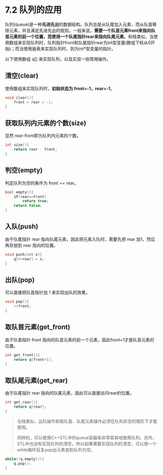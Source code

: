 # 7.2 队列的应用

队列(queue)是一种**先进先出**的数据结构。队列总是从队尾加入元素，而从队首移除元素，并且满足先进先出的规则。一般来说，**需要一个队首元素front来指向队首元素的前一个位置，而使用一个队尾指针rear来指向队尾元素**。和栈类似，当使用数组来实现队列时，队列指针front和队尾指针rear为int型变量(数组下标从0开始)；而当使用链表来实现队列时，则为int*型变量的指针。

以下使用数组 q[] 来实现队列，以及实现一些常用操作。

## 清空(clear)

使用数组来实现队列时，**初始状态为 front=-1，rear=-1**。

```cpp
void clear(){
    front = rear = -1;
}
```

## 获取队列内元素的个数(size)

显然 rear-front即为队列内元素的个数。

```cpp
int size(){
    return rear - front;
}
```

## 判空(empty)

判定队列为空的条件为 front == rear。

```cpp
bool empty(){
    if(rear==front)
        return true;
    return false;
}
```

## 入队(push)

由于队尾指针 rear 指向队尾元素，因此把元素入队时，需要先把 rear 加1，然后再存放到 rear 指向的位置。

```cpp
void push(int x){
    q[++rear] = x;
}
```

## 出队(pop)

可以直接把队首指针加 1 来实现出队的效果。

```cpp
void pop(){
    ++front;
}
```

## 取队首元素(get_front)

由于队首指针 front 指向的队首元素的前一个元素，因此front+1才是队首元素的位置。

```cpp
int get_front(){
    return q[front+1];
}
```

## 取队尾元素(get_rear)

由于队尾指针 rear 指向的队尾元素，因此可以直接访问rear的位置。

```cpp
int get_rear(){
    return q[rear];
}
```

> 与栈类似，出队操作和取队首、队尾元素操作必须在队列非空的情形下才能使用。
>
> 同样的，可以使用C++STL中的queue容器来非常容易地使用队列。另外，STL中也没有实现队列的清空，所以如果需要实现队列的清空，可以用一个while循环反复pop出元素直到队列为空。

```cpp
while(!q.empty()){
    q.pop();
}
```
